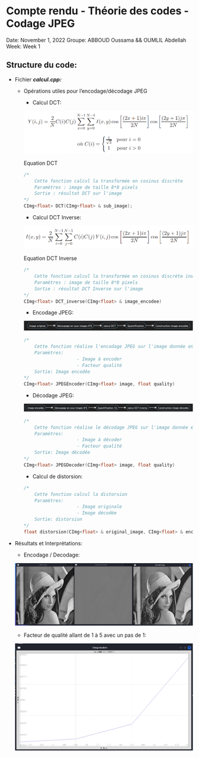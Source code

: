 # Compte rendu - Théorie des codes - Codage JPEG

Date: November 1, 2022
Groupe: ABBOUD Oussama && OUMLIL Abdellah
Week: Week 1

## Structure du code:

- Fichier ***calcul.cpp:***
    - Opérations utiles pour l’encodage/décodage JPEG
        - Calcul DCT:
        
        ![Equation DCT](cr_img/Untitled.png)
        
        Equation DCT
        
        ```cpp
        /*
        	Cette fonction calcul la transformée en cosinus discrète 
        	Paramètres : image de taille 8*8 pixels
        	Sortie : résultat DCT sur l'image 
        */
        CImg<float> DCT(CImg<float> & sub_image);
        ```
        
        - Calcul DCT Inverse:
        
        ![Equation DCT Inverse](cr_img/Untitled%201.png)
        
        Equation DCT Inverse
        
        ```cpp
        /*
        	Cette fonction calcul la transformée en cosinus discrète inverse
        	Paramètres : image de taille 8*8 pixels
        	Sortie : résultat DCT Inverse sur l'image 
        */
        CImg<float> DCT_inverse(CImg<float> & image_encodee)
        ```
        
        - Encodage JPEG:
        
        ![Untitled](cr_img/Untitled%202.png)
        
        ```cpp
        /*
        	Cette fonction réalise l'encodage JPEG sur l'image donnée en paramètre
        	Paramètres:
        					- Image à encoder
        					- Facteur qualité
        	Sortie: Image encodée
        */
        CImg<float> JPEGEncoder(CImg<float> image, float quality)
        ```
        
        - Décodage JPEG:
        
        ![Untitled](cr_img/Untitled%203.png)
        
        ```cpp
        /*
        	Cette fonction réalise le décodage JPEG sur l'image donnée en paramètre
        	Paramètres:
        					- Image à décoder
        					- Facteur qualité
        	Sortie: Image décodée
        */
        CImg<float> JPEGDecoder(CImg<float> image, float quality)
        ```
        
        - Calcul de distorsion:
        
        ```cpp
        /*
        	Cette fonction calcul la distorsion
        	Paramètres:
        					- Image originale
        					- Image décodée
        	Sortie: distorsion
        */
        float distorsion(CImg<float> & original_image, CImg<float> & encoded_image)
        ```
        
- Résultats et Interprétations:
    - Encodage / Decodage:
    
    ![Untitled](cr_img/Untitled%204.png)
    
    - Facteur de qualité allant de 1 à 5 avec un pas de 1:
    
    ![Untitled](cr_img/Untitled%205.png)
